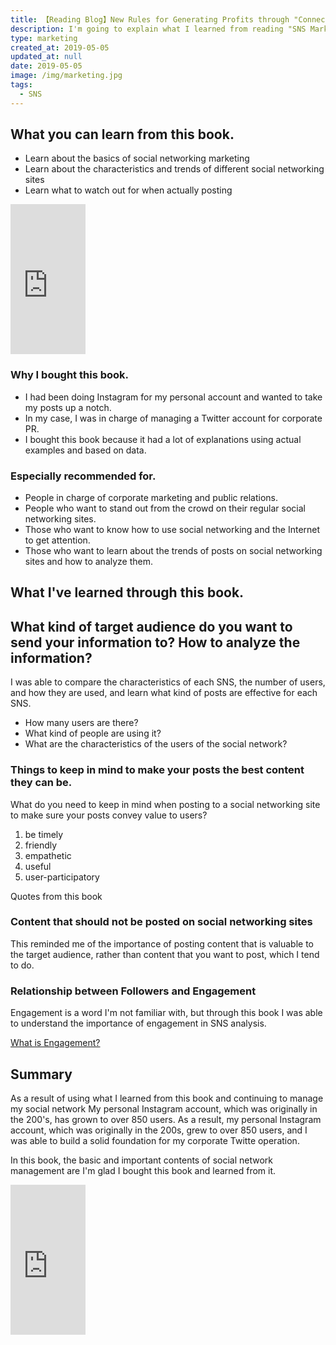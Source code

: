 ```yaml
---
title: 【Reading Blog】New Rules for Generating Profits through "Connection" and "Empathy" - SNS Marketing, Basic Knowledge for the Digital Age
description: I'm going to explain what I learned from reading "SNS Marketing", a comprehensive guide to SNS marketing, the new rules for generating profits through "connection" and "empathy".
type: marketing
created_at: 2019-05-05
updated_at: null
date: 2019-05-05
image: /img/marketing.jpg
tags:
  - SNS
---
```


## What you can learn from this book.

* Learn about the basics of social networking marketing
* Learn about the characteristics and trends of different social networking sites
* Learn what to watch out for when actually posting

<iframe style="width:120px;height:240px;" marginwidth="0" marginheight="0" scrolling="no" frameborder="0" src="https://rcm-fe.amazon-adsystem.com/e/cm?ref=qf_sp_asin_til&t=genki001-22&m=amazon&o=9&p=8&l=as1&IS2=1&detail=1&asins=4798155349&linkId=a1120b9feb3addaa6f13f050c90a75c0&bc1=000000&lt1=_blank&fc1=333333&lc1=0066c0&bg1=ffffff&f=ifr"></iframe>

### Why I bought this book.

* I had been doing Instagram for my personal account and wanted to take my posts up a notch.
* In my case, I was in charge of managing a Twitter account for corporate PR.
* I bought this book because it had a lot of explanations using actual examples and based on data.

### Especially recommended for.

* People in charge of corporate marketing and public relations.
* People who want to stand out from the crowd on their regular social networking sites.
* Those who want to know how to use social networking and the Internet to get attention.
* Those who want to learn about the trends of posts on social networking sites and how to analyze them.


## What I've learned through this book.

## What kind of target audience do you want to send your information to? How to analyze the information?

I was able to compare the characteristics of each SNS, the number of users, and how they are used, and learn what kind of posts are effective for each SNS.

* How many users are there?
* What kind of people are using it?
* What are the characteristics of the users of the social network?

### Things to keep in mind to make your posts the best content they can be.

What do you need to keep in mind when posting to a social networking site to make sure your posts convey value to users?

1. be timely
2. friendly
3. empathetic
4. useful
5. user-participatory

Quotes from this book

### Content that should not be posted on social networking sites

This reminded me of the importance of posting content that is valuable to the target audience, rather than content that you want to post, which I tend to do.

### Relationship between Followers and Engagement

Engagement is a word I'm not familiar with, but through this book I was able to understand the importance of engagement in SNS analysis.

[What is Engagement?](https://ferret-plus.com/933)

## Summary

As a result of using what I learned from this book and continuing to manage my social network
My personal Instagram account, which was originally in the 200's, has grown to over 850 users.
As a result, my personal Instagram account, which was originally in the 200s, grew to over 850 users, and I was able to build a solid foundation for my corporate Twitte operation.

In this book, the basic and important contents of social network management are
I'm glad I bought this book and learned from it.

<iframe style="width:120px;height:240px;" marginwidth="0" marginheight="0" scrolling="no" frameborder="0" src="https://rcm-fe.amazon-adsystem.com/e/cm?ref=qf_sp_asin_til&t=genki001-22&m=amazon&o=9&p=8&l=as1&IS2=1&detail=1&asins=4798155349&linkId=a1120b9feb3addaa6f13f050c90a75c0&bc1=000000&lt1=_blank&fc1=333333&lc1=0066c0&bg1=ffffff&f=ifr"></iframe>
